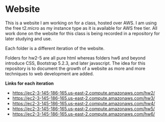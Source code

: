 # Website
This is a website I am working on for a class, hosted over AWS.
I am using the free t2.micro as my instance type as it is available for AWS free tier.
All work done on the website for this class is being recorded in a repository for later studying and use.

Each folder is a different iteration of the website.

Folders for hw2-5 are all pure html whereas folders hw6 and beyond introduce CSS, Bootstrap 5.2.3, and later javascript.
The idea for this repository is to document the growth of a website as more and more techniques to web development are added.

**Links for each iteration**
- https://ec2-3-145-186-165.us-east-2.compute.amazonaws.com/hw2/
- https://ec2-3-145-186-165.us-east-2.compute.amazonaws.com/hw3/
- https://ec2-3-145-186-165.us-east-2.compute.amazonaws.com/hw4/
- https://ec2-3-145-186-165.us-east-2.compute.amazonaws.com/hw5/
- https://ec2-3-145-186-165.us-east-2.compute.amazonaws.com/hw6/

